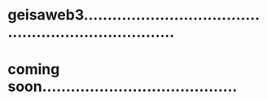 # geisaweb3........................................................................
# coming soon.........................................
